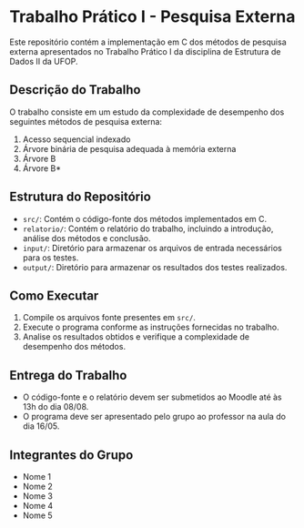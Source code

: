 # Trabalho Prático I - Pesquisa Externa

Este repositório contém a implementação em C dos métodos de pesquisa externa apresentados no Trabalho Prático I da disciplina de Estrutura de Dados II da UFOP.

## Descrição do Trabalho

O trabalho consiste em um estudo da complexidade de desempenho dos seguintes métodos de pesquisa externa:
1. Acesso sequencial indexado
2. Árvore binária de pesquisa adequada à memória externa
3. Árvore B
4. Árvore B*

## Estrutura do Repositório

- `src/`: Contém o código-fonte dos métodos implementados em C.
- `relatorio/`: Contém o relatório do trabalho, incluindo a introdução, análise dos métodos e conclusão.
- `input/`: Diretório para armazenar os arquivos de entrada necessários para os testes.
- `output/`: Diretório para armazenar os resultados dos testes realizados.

## Como Executar

1. Compile os arquivos fonte presentes em `src/`.
2. Execute o programa conforme as instruções fornecidas no trabalho.
3. Analise os resultados obtidos e verifique a complexidade de desempenho dos métodos.

## Entrega do Trabalho

- O código-fonte e o relatório devem ser submetidos ao Moodle até às 13h do dia 08/08.
- O programa deve ser apresentado pelo grupo ao professor na aula do dia 16/05.

## Integrantes do Grupo

- Nome 1
- Nome 2
- Nome 3
- Nome 4
- Nome 5
